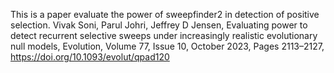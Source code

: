 This is a paper evaluate the power of sweepfinder2 in detection of positive selection.
Vivak Soni, Parul Johri, Jeffrey D Jensen, Evaluating power to detect recurrent selective sweeps under increasingly realistic evolutionary null models, Evolution, Volume 77, Issue 10, October 2023, Pages 2113–2127, https://doi.org/10.1093/evolut/qpad120
